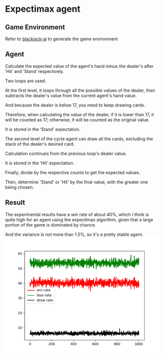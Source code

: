 # Expectimax agent

## Game Environment 

Refer to [blackjack-ai](https://github.com/korman/blackjack-ai/tree/master) to generate the game environment

## Agent

Calculate the expected value of the agent's hand minus the dealer's after ‘Hit’ and ‘Stand’ respectively.


Two loops are used. 

At the first level, it loops through all the possible values of the dealer, then subtracts the dealer's value from the current agent's hand value. 

And because the dealer is below 17, you need to keep drawing cards. 

Therefore, when calculating the value of the dealer, if it is lower than 17, it will be counted as 17; otherwise, it will be counted as the original value. 

It is stored in the ‘Stand’ expectation.

The second level of the cycle agent can draw all the cards, excluding the stack of the dealer's desired card. 

Calculation continues from the previous loop's dealer value.

It is stored in the ‘Hit’ expectation.

Finally, divide by the respective counts to get the expected values.

Then, determine 'Stand' or 'Hit' by the final value, with the greater one being chosen.
## Result
The experimental results have a win rate of about 40%, which I think is quite high for an agent using the expectimax algorithm, given that a large portion of the game is dominated by chance. 

And the variance is not more than 1.5%, so it's a pretty stable agent.
![experimental result](https://github.com/clotpoledollophead/21-2u03/blob/main/expectimax/result.png)
